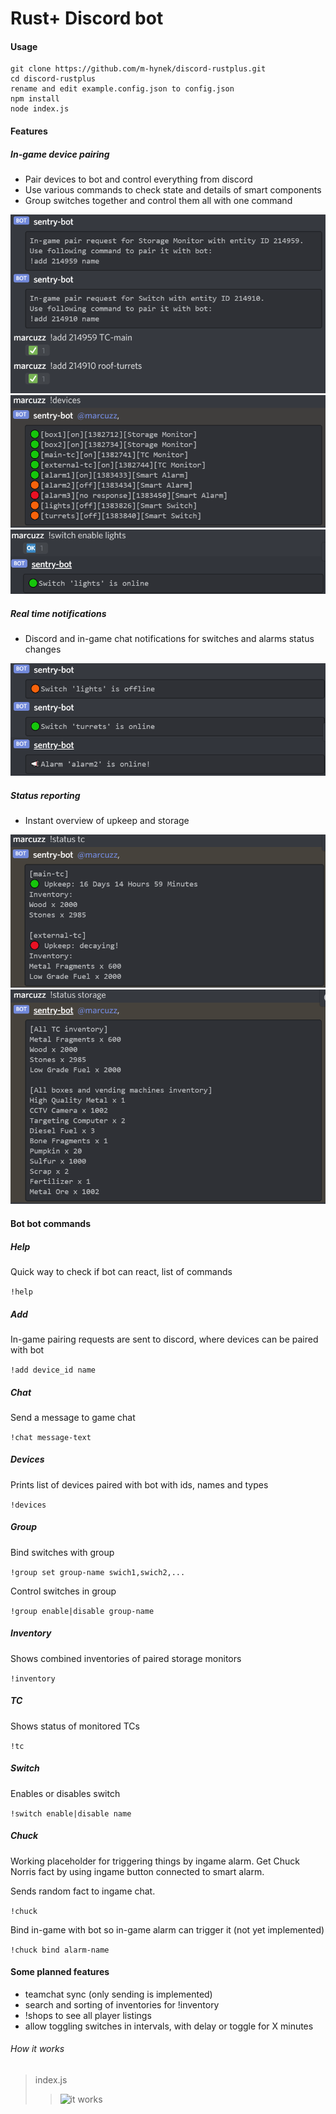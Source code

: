 # Rust+ Discord bot

#### Usage
````
git clone https://github.com/m-hynek/discord-rustplus.git
cd discord-rustplus
rename and edit example.config.json to config.json
npm install
node index.js
````
#### Features
##### In-game device pairing
- Pair devices to bot and control everything from discord
- Use various commands to check state and details of smart components
- Group switches together and control them all with one command

![add](https://github.com/m-hynek/discord-rustplus/blob/main/docs/img/add.png?raw=true)
![devices](https://github.com/m-hynek/discord-rustplus/blob/main/docs/img/devices.png?raw=true)
![switch](https://github.com/m-hynek/discord-rustplus/blob/main/docs/img/switch.png?raw=true)

##### Real time notifications
- Discord and in-game chat notifications for switches and alarms status changes

![notifications](https://github.com/m-hynek/discord-rustplus/blob/main/docs/img/notifications.png?raw=true)

##### Status reporting
- Instant overview of upkeep and storage

![status](https://github.com/m-hynek/discord-rustplus/blob/main/docs/img/status1.png?raw=true)
![status](https://github.com/m-hynek/discord-rustplus/blob/main/docs/img/status2.png?raw=true)

#### Bot bot commands

##### Help
Quick way to check if bot can react, list of commands

`!help`

##### Add
In-game pairing requests are sent to discord, where devices can be paired with bot

`!add device_id name`

##### Chat
Send a message to game chat

`!chat message-text`

##### Devices
Prints list of devices paired with bot with ids, names and types

`!devices`

##### Group
Bind switches with group

`!group set group-name swich1,swich2,...`

Control switches in group

`!group enable|disable group-name`

##### Inventory
Shows combined inventories of paired storage monitors

`!inventory` 

##### TC
Shows status of monitored TCs 

`!tc`

##### Switch
Enables or disables switch

`!switch enable|disable name`

##### Chuck
Working placeholder for triggering things by ingame alarm. Get Chuck Norris fact by using ingame button connected to smart alarm.

Sends random fact to ingame chat.

`!chuck`

Bind in-game with bot  so in-game alarm can trigger it (not yet implemented)

`!chuck bind alarm-name` 

#### Some planned features

- teamchat sync (only sending is implemented)
- search and sorting of inventories for !inventory 
- !shops to see all player listings
- allow toggling switches in intervals, with delay or toggle for X minutes

###### How it works
> index.js
>> ![it works](https://media.giphy.com/media/10zsjaH4g0GgmY/giphy.gif)

